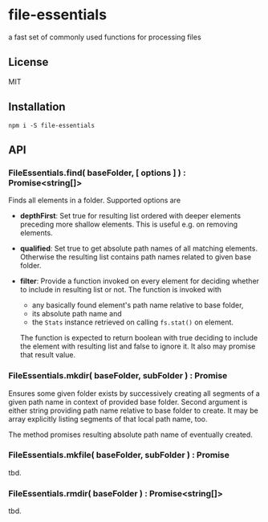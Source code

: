 # file-essentials

a fast set of commonly used functions for processing files

## License

MIT

## Installation

```
npm i -S file-essentials
``` 

## API

### FileEssentials.find( baseFolder, [ options ] ) : Promise<string[]>

Finds all elements in a folder. Supported options are

* **depthFirst**: Set true for resulting list ordered with deeper elements preceding more shallow elements. This is useful e.g. on removing elements.
* **qualified**: Set true to get absolute path names of all matching elements. Otherwise the resulting list contains path names related to given base folder.
* **filter**: Provide a function invoked on every element for deciding whether to include in resulting list or not. The function is invoked with

   * any basically found element's path name relative to base folder,
   * its absolute path name and
   * the `Stats` instance retrieved on calling `fs.stat()` on element.

  The function is expected to return boolean with true deciding to include the element with resulting list and false to ignore it. It also may promise that result value. 

### FileEssentials.mkdir( baseFolder, subFolder ) : Promise<string>

Ensures some given folder exists by successively creating all segments of a given path name in context of provided base folder. Second argument is either string providing path name relative to base folder to create. It may be array explicitly listing segments of that local path name, too.

The method promises resulting absolute path name of eventually created.

### FileEssentials.mkfile( baseFolder, subFolder ) : Promise<string>

tbd.

### FileEssentials.rmdir( baseFolder ) : Promise<string[]>

tbd.
